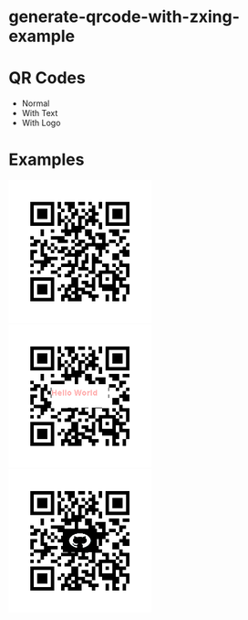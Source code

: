 # generate-qrcode-with-zxing-example

# QR Codes

* Normal
* With Text
* With Logo

# Examples

<img src="docs/qrcode_without_img.PNG" raw=true style="margin-right: 10px;"/>

<img src="docs/qrcode_with_text.PNG" raw=true style="margin-right: 10px;"/>

<img src="docs/qrcode_with_img.PNG" raw=true style="margin-right: 10px;"/>


